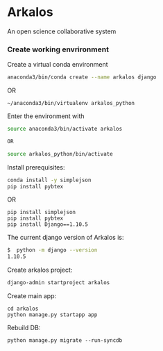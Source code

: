 # Arkalos
An open science collaborative system

### Create working envrironment
Create a virtual conda environment
```bash
anaconda3/bin/conda create --name arkalos django  
```

OR
```
~/anaconda3/bin/virtualenv arkalos_python 
```



Enter the environment with
```bash
source anaconda3/bin/activate arkalos

OR

source arkalos_python/bin/activate
```

Install prerequisites:
```bash
conda install -y simplejson 
pip install pybtex
```

OR

```
pip install simplejson
pip install pybtex
pip install Django==1.10.5
```

The current django version of Arkalos is:
```bash
$  python -m django --version
1.10.5
```

Create arkalos project:
```bash
django-admin startproject arkalos 
```
Create main app:
```
cd arkalos
python manage.py startapp app
```

Rebuild DB:
```
python manage.py migrate --run-syncdb 
```

